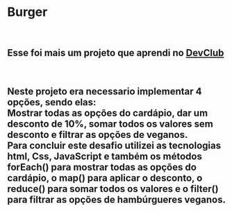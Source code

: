 <h1>Burger</h1>
<br>
<h2>Esse foi mais um projeto que aprendi no <a  href="http://rodolfomori.com.br/devclub">DevClub</a> </h2>
<br>
<h2>Neste projeto era necessario implementar 4 opções, sendo elas: <br> Mostrar todas as opções do cardápio, dar um desconto de 10%, somar todos os valores sem desconto e filtrar as opções de veganos.
<br>
Para concluir este desafio utilizei as tecnologias html, Css, JavaScript e também os métodos forEach() para mostrar todas as opções do cardápio, o map() para aplicar o desconto, 
o reduce() para somar todos os valores e o filter() para filtrar as opções de hambúrgueres veganos.</h2>

<img src=""/>
